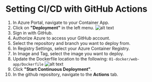 
# Setting CI/CD with GitHub Actions

1. In Azure Portal, navigate to your Container App.
2. Click on **"Deployment"** in the left menu.
![alt text](image.png)
3. Sign in with GitHub.
4. Authorize Azure to access your GitHub account.
5. Select the repository and branch you want to deploy from.
6. In Registry Settings, select your Azure Container Registry.
7. In Image and Tag, select the image you want to deploy.
8. Update the Dockerfile location to the following: `01-docker/web-app/Dockerfile`
![alt text](image-2.png)
9. Click **"Start Continuous Deployment"**.
10. In the github repository, navigate to the **Actions** tab. 